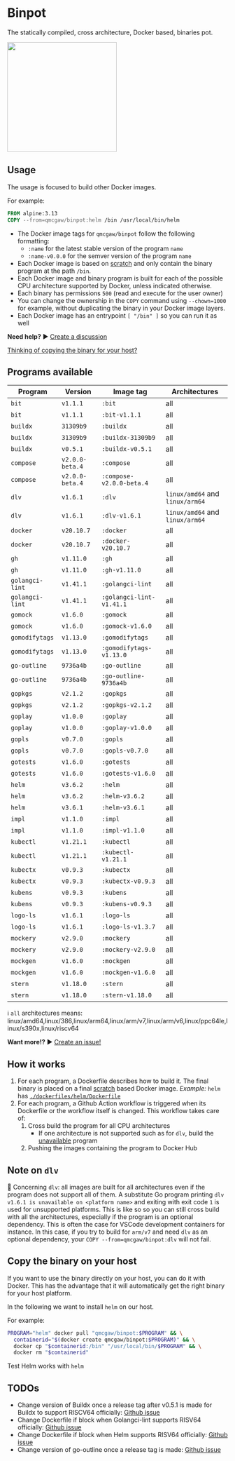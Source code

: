 # Binpot

The statically compiled, cross architecture, Docker based, binaries pot.

<img height="250" src="https://raw.githubusercontent.com/qdm12/binpot/main/binpot.svg?sanitize=true">

## Usage

The usage is focused to build other Docker images.

For example:

```Dockerfile
FROM alpine:3.13
COPY --from=qmcgaw/binpot:helm /bin /usr/local/bin/helm
```

- The Docker image tags for `qmcgaw/binpot` follow the following formatting:
  - `:name` for the latest stable version of the program `name`
  - `:name-v0.0.0` for the semver version of the program `name`
- Each Docker image is based on [scratch](https://hub.docker.com/_/scratch) and only contain the binary program at the path `/bin`.
- Each Docker image and binary program is built for each of the possible CPU architecture supported by Docker, unless indicated otherwise.
- Each binary has permissions `500` (read and execute for the user owner)
- You can change the ownership in the `COPY` command using `--chown=1000` for example, without duplicating the binary in your Docker image layers.
- Each Docker image has an entrypoint `[ "/bin" ]` so you can run it as well

**Need help?** ▶️ [Create a discussion](https://github.com/qdm12/binpot/discussions)

[Thinking of copying the binary for your host?](#Copy-the-binary-on-your-host)

## Programs available

| Program | Version | Image tag | Architectures |
| --- | --- | --- | --- |
| `bit` | `v1.1.1` | `:bit` | all |
| `bit` | `v1.1.1` | `:bit-v1.1.1` | all |
| `buildx` | `31309b9` | `:buildx` | all |
| `buildx` | `31309b9` | `:buildx-31309b9` | all |
| `buildx` | `v0.5.1` | `:buildx-v0.5.1` | all |
| `compose` | `v2.0.0-beta.4` | `:compose` | all |
| `compose` | `v2.0.0-beta.4` | `:compose-v2.0.0-beta.4` | all |
| `dlv` | `v1.6.1` | `:dlv` | `linux/amd64` and `linux/arm64` |
| `dlv` | `v1.6.1` | `:dlv-v1.6.1` | `linux/amd64` and `linux/arm64` |
| `docker` | `v20.10.7` | `:docker` | all |
| `docker` | `v20.10.7` | `:docker-v20.10.7` | all |
| `gh` | `v1.11.0` | `:gh` | all |
| `gh` | `v1.11.0` | `:gh-v1.11.0` | all |
| `golangci-lint` | `v1.41.1` | `:golangci-lint` | all |
| `golangci-lint` | `v1.41.1` | `:golangci-lint-v1.41.1` | all |
| `gomock` | `v1.6.0` | `:gomock` | all |
| `gomock` | `v1.6.0` | `:gomock-v1.6.0` | all |
| `gomodifytags` | `v1.13.0` | `:gomodifytags` | all |
| `gomodifytags` | `v1.13.0` | `:gomodifytags-v1.13.0` | all |
| `go-outline` | `9736a4b` | `:go-outline` | all |
| `go-outline` | `9736a4b` | `:go-outline-9736a4b` | all |
| `gopkgs` | `v2.1.2` | `:gopkgs` | all |
| `gopkgs` | `v2.1.2` | `:gopkgs-v2.1.2` | all |
| `goplay` | `v1.0.0` | `:goplay` | all |
| `goplay` | `v1.0.0` | `:goplay-v1.0.0` | all |
| `gopls` | `v0.7.0` | `:gopls` | all |
| `gopls` | `v0.7.0` | `:gopls-v0.7.0` | all |
| `gotests` | `v1.6.0` | `:gotests` | all |
| `gotests` | `v1.6.0` | `:gotests-v1.6.0` | all |
| `helm` | `v3.6.2` | `:helm` | all |
| `helm` | `v3.6.2` | `:helm-v3.6.2` | all |
| `helm` | `v3.6.1` | `:helm-v3.6.1` | all |
| `impl` | `v1.1.0` | `:impl` | all |
| `impl` | `v1.1.0` | `:impl-v1.1.0` | all |
| `kubectl` | `v1.21.1` | `:kubectl` | all |
| `kubectl` | `v1.21.1` | `:kubectl-v1.21.1` | all |
| `kubectx` | `v0.9.3` | `:kubectx` | all |
| `kubectx` | `v0.9.3` | `:kubectx-v0.9.3` | all |
| `kubens` | `v0.9.3` | `:kubens` | all |
| `kubens` | `v0.9.3` | `:kubens-v0.9.3` | all |
| `logo-ls` | `v1.6.1` | `:logo-ls` | all |
| `logo-ls` | `v1.6.1` | `:logo-ls-v1.3.7` | all |
| `mockery` | `v2.9.0` | `:mockery` | all |
| `mockery` | `v2.9.0` | `:mockery-v2.9.0` | all |
| `mockgen` | `v1.6.0` | `:mockgen` | all |
| `mockgen` | `v1.6.0` | `:mockgen-v1.6.0` | all |
| `stern` | `v1.18.0` | `:stern` | all |
| `stern` | `v1.18.0` | `:stern-v1.18.0` | all |

ℹ️ `all` architectures means: linux/amd64,linux/386,linux/arm64,linux/arm/v7,linux/arm/v6,linux/ppc64le,linux/s390x,linux/riscv64

**Want more!?** ▶️ [Create an issue!](https://github.com/qdm12/binpot/issues)

## How it works

1. For each program, a Dockerfile describes how to build it. The final binary is placed on a final [scratch](https://hub.docker.com/_/scratch) based Docker image. *Example:* `helm` has [`./dockerfiles/helm/Dockerfile`](dockerfiles/helm/Dockerfile)
2. For each program, a Github Action workflow is triggered when its Dockerfile or the workflow itself is changed. This workflow takes care of:
    1. Cross build the program for all CPU architectures
        - If one architecture is not supported such as for `dlv`, build the [unavailable](unavailable) program
    2. Pushing the images containing the program to Docker Hub

## Note on `dlv`

💁 Concerning `dlv`: all images are built for all architectures even if the program does not support all of them.
A substitute Go program printing `dlv v1.6.1 is unavailable on <platform name>` and exiting with exit code `1` is used for unsupported platforms.
This is like so so you can still cross build with all the architectures, especially if the program is an optional dependency.
This is often the case for VSCode development containers for instance. In this case, if you try to build for `arm/v7` and need `dlv` as an optional dependency, your `COPY --from=qmcgaw/binpot:dlv` will not fail.

## Copy the binary on your host

If you want to use the binary directly on your host, you can do it with Docker.
This has the advantage that it will automatically get the right binary for your host platform.

In the following we want to install `helm` on our host.

For example:

```sh
PROGRAM="helm" docker pull "qmcgaw/binpot:$PROGRAM" && \
  containerid="$(docker create qmcgaw/binpot:$PROGRAM)" && \
  docker cp "$containerid:/bin" "/usr/local/bin/$PROGRAM" && \
  docker rm "$containerid"
```

Test Helm works with `helm`

## TODOs

- Change version of Buildx once a release tag after v0.5.1 is made for Buildx to support RISCV64 officially: [Github issue](https://github.com/docker/buildx/issues/643)
- Change Dockerfile if block when Golangci-lint supports RISV64 officially: [Github issue](https://github.com/golangci/golangci-lint/issues/2079)
- Change Dockerfile if block when Helm supports RISV64 officially: [Github issue](https://github.com/helm/helm/issues/9858)
- Change version of go-outline once a release tag is made: [Github issue](https://github.com/ramya-rao-a/go-outline/issues/15)
